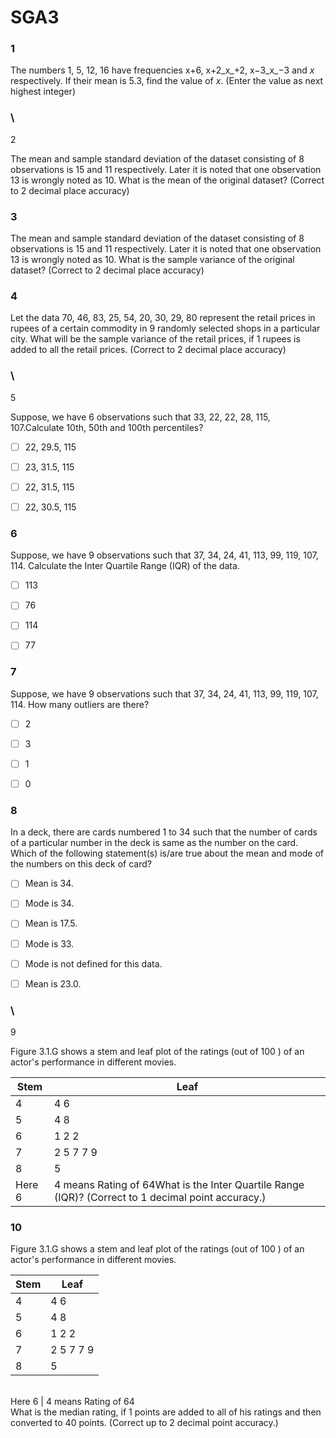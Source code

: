 # SGA3

### 1

The numbers 1, 5, 12, 16 have frequencies x+6, x+2_x_\+2, x−3_x_−3 and _x_ respectively. If their mean is 5.3, find the value of _x_. (Enter the value as next highest integer)

### \
2

The mean and sample standard deviation of the dataset consisting of 8 observations is 15 and 11 respectively. Later it is noted that one observation 13 is wrongly noted as 10. What is the mean of the original dataset? (Correct to 2 decimal place accuracy)

### 3

The mean and sample standard deviation of the dataset consisting of 8 observations is 15 and 11 respectively. Later it is noted that one observation 13 is wrongly noted as 10. What is the sample variance of the original dataset? (Correct to 2 decimal place accuracy)

### 4

Let the data 70, 46, 83, 25, 54, 20, 30, 29, 80 represent the retail prices in rupees of a certain commodity in 9 randomly selected shops in a particular city. What will be the sample variance of the retail prices, if 1 rupees is added to all the retail prices. (Correct to 2 decimal place accuracy)

### \
5

Suppose, we have 6 observations such that 33, 22, 22, 28, 115, 107.Calculate 10th, 50th and 100th percentiles?

- [ ] 22, 29.5, 115

- [ ] 23, 31.5, 115

- [ ] 22, 31.5, 115

- [ ] 22, 30.5, 115

### 6

Suppose, we have 9 observations such that 37, 34, 24, 41, 113, 99, 119, 107, 114. Calculate the Inter Quartile Range (IQR) of the data.

- [ ] 113

- [ ] 76

- [ ] 114

- [ ] 77

### 7

Suppose, we have 9 observations such that 37, 34, 24, 41, 113, 99, 119, 107, 114. How many outliers are there?

- [ ] 2

- [ ] 3

- [ ] 1

- [ ] 0

### 8

In a deck, there are cards numbered 1 to 34 such that the number of cards of a particular number in the deck is same as the number on the card. Which of the following statement(s) is/are true about the mean and mode of the numbers on this deck of card?

- [ ] Mean is 34.

- [ ] Mode is 34.

- [ ] Mean is 17.5.

- [ ] Mode is 33.

- [ ] Mode is not defined for this data.

- [ ] Mean is 23.0.

### \
9

Figure 3.1.G shows a stem and leaf plot of the ratings (out of 100 ) of an actor's performance in different movies.

| Stem | Leaf      |
|------|-----------|
| 4    | 4 6       |
| 5    | 4 8       |
| 6    | 1 2 2     |
| 7    | 2 5 7 7 9 |
| 8    | 5         |
Here 6 | 4 means Rating of 64What is the Inter Quartile Range (IQR)? (Correct to 1 decimal point accuracy.)

### 10

Figure 3.1.G shows a stem and leaf plot of the ratings (out of 100 ) of an actor's performance in different movies.

| Stem | Leaf      |
|------|-----------|
| 4    | 4 6       |
| 5    | 4 8       |
| 6    | 1 2 2     |
| 7    | 2 5 7 7 9 |
| 8    | 5         |
\
Here 6 | 4 means Rating of 64\
What is the median rating, if 1 points are added to all of his ratings and then converted to 40 points. (Correct up to 2 decimal point accuracy.)